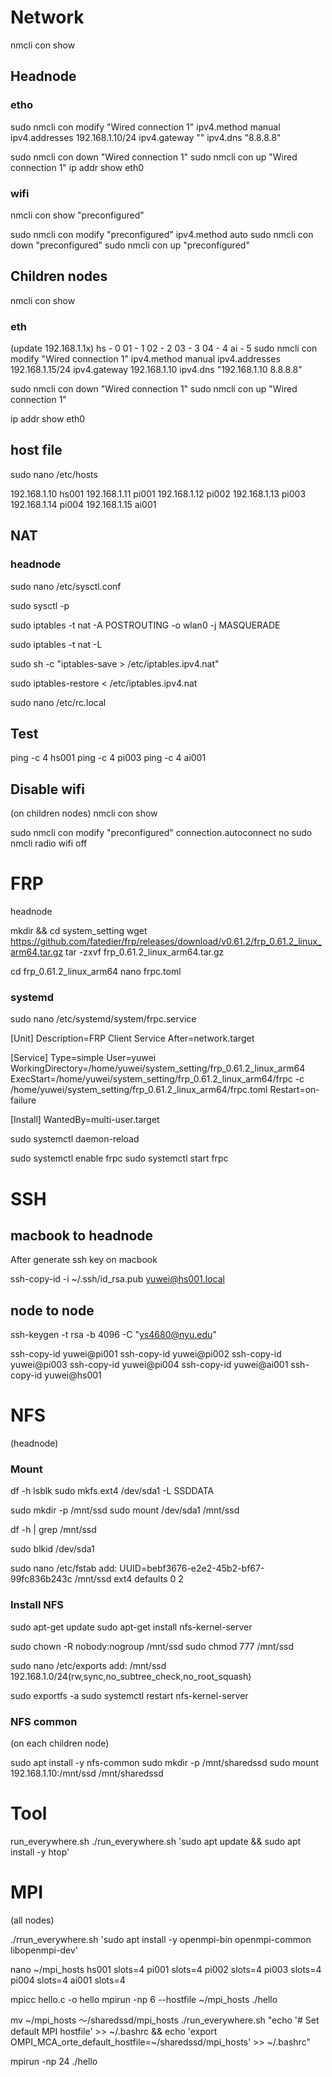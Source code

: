 # Network
nmcli con show

## Headnode

### etho
sudo nmcli con modify "Wired connection 1" ipv4.method manual ipv4.addresses 192.168.1.10/24 ipv4.gateway "" ipv4.dns "8.8.8.8"

sudo nmcli con down "Wired connection 1"
sudo nmcli con up "Wired connection 1"
ip addr show eth0

### wifi
nmcli con show "preconfigured"

sudo nmcli con modify "preconfigured" ipv4.method auto
sudo nmcli con down "preconfigured"
sudo nmcli con up "preconfigured"

##  Children nodes
nmcli con show

### eth
(update 192.168.1.1x)
hs - 0
01 - 1
02 - 2
03 - 3
04 - 4
ai - 5
sudo nmcli con modify "Wired connection 1" ipv4.method manual ipv4.addresses 192.168.1.15/24 ipv4.gateway 192.168.1.10 ipv4.dns "192.168.1.10 8.8.8.8"

sudo nmcli con down "Wired connection 1"
sudo nmcli con up "Wired connection 1"

ip addr show eth0

## host file
sudo nano /etc/hosts

192.168.1.10 hs001
192.168.1.11 pi001
192.168.1.12 pi002
192.168.1.13 pi003
192.168.1.14 pi004
192.168.1.15 ai001

## NAT
### headnode
sudo nano /etc/sysctl.conf

sudo sysctl -p

sudo iptables -t nat -A POSTROUTING -o wlan0 -j MASQUERADE

sudo iptables -t nat -L

sudo sh -c "iptables-save > /etc/iptables.ipv4.nat"

sudo iptables-restore < /etc/iptables.ipv4.nat

sudo nano /etc/rc.local

## Test
ping -c 4 hs001
ping -c 4 pi003
ping -c 4 ai001

## Disable wifi
(on children nodes)
nmcli con show

sudo nmcli con modify "preconfigured" connection.autoconnect no
sudo nmcli radio wifi off

# FRP
headnode

mkdir && cd system_setting
wget https://github.com/fatedier/frp/releases/download/v0.61.2/frp_0.61.2_linux_arm64.tar.gz
tar -zxvf frp_0.61.2_linux_arm64.tar.gz

cd frp_0.61.2_linux_arm64
nano frpc.toml

### systemd
sudo nano /etc/systemd/system/frpc.service

[Unit]
Description=FRP Client Service
After=network.target

[Service]
Type=simple
User=yuwei
WorkingDirectory=/home/yuwei/system_setting/frp_0.61.2_linux_arm64
ExecStart=/home/yuwei/system_setting/frp_0.61.2_linux_arm64/frpc -c /home/yuwei/system_setting/frp_0.61.2_linux_arm64/frpc.toml
Restart=on-failure

[Install]
WantedBy=multi-user.target

sudo systemctl daemon-reload

sudo systemctl enable frpc
sudo systemctl start frpc


# SSH

## macbook to headnode
After generate ssh key on macbook

ssh-copy-id -i ~/.ssh/id_rsa.pub yuwei@hs001.local

## node to node
ssh-keygen -t rsa -b 4096 -C "ys4680@nyu.edu"

ssh-copy-id yuwei@pi001
ssh-copy-id yuwei@pi002
ssh-copy-id yuwei@pi003
ssh-copy-id yuwei@pi004
ssh-copy-id yuwei@ai001
ssh-copy-id yuwei@hs001

# NFS
(headnode)

### Mount
df -h
lsblk
sudo mkfs.ext4 /dev/sda1 -L SSDDATA

sudo mkdir -p /mnt/ssd
sudo mount /dev/sda1 /mnt/ssd

df -h | grep /mnt/ssd

sudo blkid /dev/sda1

sudo nano /etc/fstab
add: UUID=bebf3676-e2e2-45b2-bf67-99fc836b243c /mnt/ssd ext4 defaults 0 2

### Install NFS
sudo apt-get update
sudo apt-get install nfs-kernel-server

sudo chown -R nobody:nogroup /mnt/ssd
sudo chmod 777 /mnt/ssd

sudo nano /etc/exports
add: /mnt/ssd 192.168.1.0/24(rw,sync,no_subtree_check,no_root_squash)

sudo exportfs -a
sudo systemctl restart nfs-kernel-server

### NFS common
(on each children node)

sudo apt install -y nfs-common
sudo mkdir -p /mnt/sharedssd
sudo mount 192.168.1.10:/mnt/ssd /mnt/sharedssd

# Tool

run_everywhere.sh
./run_everywhere.sh 'sudo apt update && sudo apt install -y htop'

# MPI
(all nodes)

./rrun_everywhere.sh 'sudo apt install -y openmpi-bin openmpi-common libopenmpi-dev'

nano ~/mpi_hosts
hs001 slots=4
pi001 slots=4
pi002 slots=4
pi003 slots=4
pi004 slots=4
ai001 slots=4

mpicc hello.c -o hello
mpirun -np 6 --hostfile ~/mpi_hosts ./hello

mv ~/mpi_hosts ～/sharedssd/mpi_hosts
./run_everywhere.sh "echo '# Set default MPI hostfile' >> ~/.bashrc && echo 'export OMPI_MCA_orte_default_hostfile=~/sharedssd/mpi_hosts' >> ~/.bashrc"

mpirun -np 24 ./hello